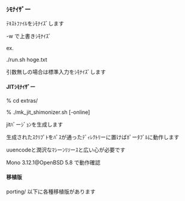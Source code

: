 ### ｼﾓﾅｲｻﾞー

ﾃｷｽﾄﾌｧｲﾙをｼﾓﾅｲｽﾞします

-w で上書きｼﾓﾅｲｽﾞ

ex.

./run.sh hoge.txt

引数無しの場合は標準入力をｼﾓﾅｲｽﾞします


#### JITｼﾓﾅｲｻﾞー
% cd extras/

% ./mk_jit_shimonizer.sh [-online]

jitﾊﾞーｼﾞｮﾝを生成します

生成されたｽｸﾘﾌﾟﾄをﾊﾟｽが通ったﾃﾞｨﾚｸﾄﾘーに置けばﾎﾟーﾀﾌﾞﾙに動作します

uuencodeと潤沢なﾏｼーﾝﾘｿーｽと広い心が必要です


Mono 3.12.1@OpenBSD 5.8 で動作確認

#### 移植版

porting/ 以下に各種移植版があります
